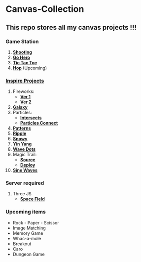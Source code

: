 # Canvas-Collection

## This repo stores all my canvas projects !!!

### Game Station

1.  [**Shooting**](./GameStation/Shooting)
2.  [**Go Hero**](./GameStation/GoHero)
3.  [**Tic Tac Toe**](./GameStation/TicTacToe)
4.  [**Hop**](./GameStation/Hop) (Upcoming)

### [**Inspire Projects**](./Inspire/)

1.  Fireworks:
    - [**Ver 1**](./Inspire/Fireworks/Ver1)
    - [**Ver 2**](./Inspire/Fireworks/Ver2)
2.  [**Galaxy**](./Inspire/Galaxy)
3.  Particles:
    - [**Intersects**](./Inspire/Particles/Particles1)
    - [**Particles Connect**](./Inspire/Particles/Particles2)
4.  [**Patterns**](./Inspire/Patterns)
5.  [**Ripple**](./Inspire/Ripple)
6.  [**Snowy**](./Inspire/Snowy)
7.  [**Yin Yang**](./Inspire/YinYang)
8.  [**Wave Dots**](./Inspire/WaveDots)
9.  Magic Trail:
    - [**Source**](https://github.com/yuran1811/magic-trail)
    - [**Deploy**](https://yuran1811.github.io/magic-trail/)
10. [**Sine Waves**](./Inspire/SineWaves)

### Server required

1. Three JS
   - [**Space Field**](./Inspire/ThreeJS/SpaceField/)

### Upcoming items

- Rock - Paper - Scissor
- Image Matching
- Memory Game
- Whac-a-mole
- Breakout
- Caro
- Dungeon Game
